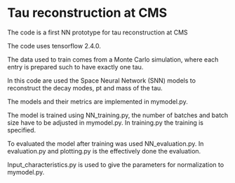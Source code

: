 # Tau reconstruction at CMS
The code is a first NN prototype for tau reconstruction at CMS

The code uses tensorflow 2.4.0.

The data used to train comes from a Monte Carlo simulation, where each entry is prepared such to have exactly one tau.

In this code are used the Space Neural Network (SNN) models to reconstruct the decay modes, pt and mass of the tau.

The models and their metrics are implemented in mymodel.py.

The model is trained using NN_training.py, the number of batches and batch size have to be adjusted in mymodel.py. In training.py the training is specified.

To evaluated the model after training was used NN_evaluation.py. In evaluation.py and plotting.py is the effectively done the evaluation.

Input_characteristics.py is used to give the parameters for normalization to mymodel.py.
